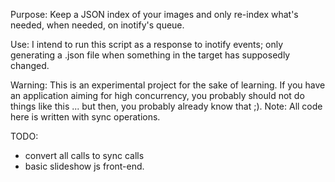 Purpose:
  Keep a JSON index of your images and only re-index what's needed, when
  needed, on inotify's queue.

Use:
  I intend to run this script as a response to inotify events; only generating
  a .json file when something in the target has supposedly changed.

Warning:
  This is an experimental project for the sake of learning. If you have an
  application aiming for high concurrency, you probably should not do things
  like this ... but then, you probably already know that ;).
Note:
  All code here is written with sync operations.

TODO:
- convert all calls to sync calls
- basic slideshow js front-end.
